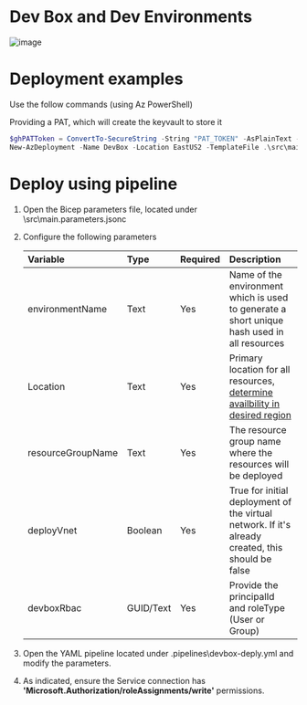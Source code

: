 # Dev Box and Dev Environments

![image](https://github.com/dstamand-msft/AzureDevBoxDevEnvironments/blob/main/media/DevBox-Creation.png)

# Deployment examples
Use the follow commands (using Az PowerShell)

Providing a PAT, which will create the keyvault to store it
```powershell
$ghPATToken = ConvertTo-SecureString -String "PAT_TOKEN" -AsPlainText -Force
New-AzDeployment -Name DevBox -Location EastUS2 -TemplateFile .\src\main.bicep -TemplateParameterFile .\src\main.parameters.jsonc -keyVaultPatSecretValue $ghPATToken -Verbose
```

# Deploy using pipeline

1. Open the Bicep parameters file, located under \src\main.parameters.jsonc
2. Configure the following parameters

    | Variable | Type | Required | Description | 
    | :--- | :--- | :--- | :--- |
    | environmentName | Text |  Yes | Name of the environment which is used to generate a short unique hash used in all resources | 
    | Location | Text | Yes | Primary location for all resources, [determine availbility in desired region](https://azure.microsoft.com/en-us/explore/global-infrastructure/products-by-region/?products=dev-box&regions=all&rar=true) | 
    | resourceGroupName | Text | Yes | The resource group name where the resources will be deployed | 
    | deployVnet | Boolean | Yes | True for initial deployment of the virtual network. If it\'s already created, this should be false | 
    | devboxRbac | GUID/Text | Yes | Provide the principalId and roleType (User or Group) |

3. Open the YAML pipeline located under \.pipelines\devbox-deply.yml and modify the parameters.
4. As indicated, ensure the Service connection has **'Microsoft.Authorization/roleAssignments/write'** permissions.

